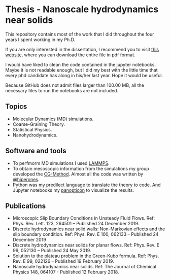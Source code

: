 # Thesis - Nanoscale hydrodynamics near solids

This repository contains most of the work that I did throughout the four years I spent working in my Ph.D.

If you are only interested in the dissertation, I recommend you to visit [this website](http://62.204.194.43/fez/view/tesisuned:ED-Pg-Ciencias-Dduque), where you can download the entire file in pdf format.


I would have liked to clean the code contained in the jupyter notebooks. Maybe it is not readable enough, but I did my best with the little time that every phd candidate has along in his/her last year. Hope it would be useful. 


Because GitHub does not admit files larger than 100.00 MB, all the necessary files to run the notebooks are not included. 

## Topics

* Molecular Dynamics (MD) simulations. 
* Coarse-Graining Theory.
* Statistical Physics. 
* Nanohydrodynamics. 


## Software and tools

* To perfmorm MD simulations I used [LAMMPS](https://lammps.sandia.gov/).
* To obtain mesoscopic information from the simulations my group developed the [CG-Method](UNEDSoftMatter/CG-Method). Almost all the code was written by [@hiperones](https://github.com/hiperones).
* Python was my predilect language to translate the theory to code. And Jupyter notebooks my [panopticon](https://en.wikipedia.org/wiki/Panopticon) to visualize the results. 

## Publications

* Microscopic Slip Boundary Conditions in Unsteady Fluid Flows. Ref: Phys. Rev. Lett. 123, 264501 – Published 24 December 2019.
* Discrete hydrodynamics near solid walls: Non-Markovian effects and the slip boundary condition. Ref: Phys. Rev. E 100, 062133 – Published 24 December 2019
* Discrete hydrodynamics near solids for planar flows. Ref: Phys. Rev. E 99, 052130 – Published 24 May 2019. 
* Solution to the plateau problem in the Green-Kubo formula. Ref: Phys. Rev. E 99, 022126 – Published 19 February 2019.
* Nanoscale hydrodynamics near solids. Ref: The Journal of Chemical Physics 148, 064107 - Published 12 February 2018.


